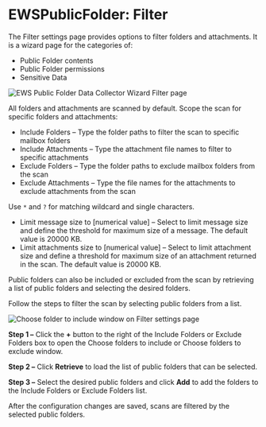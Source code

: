 # EWSPublicFolder: Filter

The Filter settings page provides options to filter folders and attachments. It is a wizard page for
the categories of:

- Public Folder contents
- Public Folder permissions
- Sensitive Data

![EWS Public Folder Data Collector Wizard Filter page](/img/product_docs/accessanalyzer/12.0/admin/datacollector/ewsmailbox/filter.webp)

All folders and attachments are scanned by default. Scope the scan for specific folders and
attachments:

- Include Folders – Type the folder paths to filter the scan to specific mailbox folders
- Include Attachments – Type the attachment file names to filter to specific attachments
- Exclude Folders – Type the folder paths to exclude mailbox folders from the scan
- Exclude Attachments – Type the file names for the attachments to exclude attachments from the scan

Use `*` and `?` for matching wildcard and single characters.

- Limit message size to [numerical value] – Select to limit message size and define the threshold
  for maximum size of a message. The default value is 20000 KB.
- Limit attachments size to [numerical value] – Select to limit attachment size and define a
  threshold for maximum size of an attachment returned in the scan. The default value is 20000 KB.

Public folders can also be included or excluded from the scan by retrieving a list of public folders
and selecting the desired folders.

Follow the steps to filter the scan by selecting public folders from a list.

![Choose folder to include window on Filter settings page](/img/product_docs/accessanalyzer/12.0/admin/datacollector/ewspublicfolder/filterpublicfolders.webp)

**Step 1 –** Click the **+** button to the right of the Include Folders or Exclude Folders box to
open the Choose folders to include or Choose folders to exclude window.

**Step 2 –** Click **Retrieve** to load the list of public folders that can be selected.

**Step 3 –** Select the desired public folders and click **Add** to add the folders to the Include
Folders or Exclude Folders list.

After the configuration changes are saved, scans are filtered by the selected public folders.

